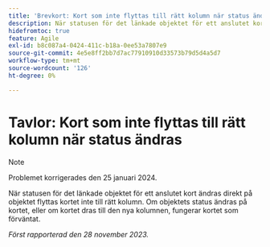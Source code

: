 ```yaml
---
title: 'Brevkort: Kort som inte flyttas till rätt kolumn när status ändras'
description: När statusen för det länkade objektet för ett anslutet kort ändras direkt på objektet flyttas kortet inte till rätt kolumn. Om objektets status ändras på kortet, eller om kortet dras till den nya kolumnen, fungerar kortet som förväntat.
hidefromtoc: true
feature: Agile
exl-id: b8c087a4-0424-411c-b18a-0ee53a7807e9
source-git-commit: 4e5e8ff2bb7d7ac77910910d33573b79d5d4a5d7
workflow-type: tm+mt
source-wordcount: '126'
ht-degree: 0%

---
```


# Tavlor: Kort som inte flyttas till rätt kolumn när status ändras

>[!NOTE]
>
>Problemet korrigerades den 25 januari 2024.

När statusen för det länkade objektet för ett anslutet kort ändras direkt på objektet flyttas kortet inte till rätt kolumn. Om objektets status ändras på kortet, eller om kortet dras till den nya kolumnen, fungerar kortet som förväntat.

_Först rapporterad den 28 november 2023._
